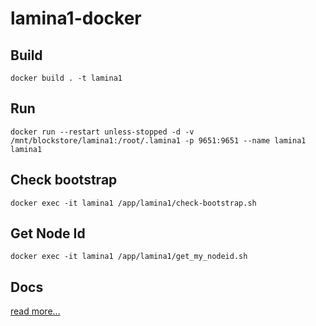 # lamina1-docker
## Build
    docker build . -t lamina1
## Run
    docker run --restart unless-stopped -d -v /mnt/blockstore/lamina1:/root/.lamina1 -p 9651:9651 --name lamina1 lamina1
## Check bootstrap
    docker exec -it lamina1 /app/lamina1/check-bootstrap.sh
## Get Node Id
    docker exec -it lamina1 /app/lamina1/get_my_nodeid.sh

## Docs
[read more...](https://docs.lamina1.network/docs/userguide/#running-a-lamina1-node)